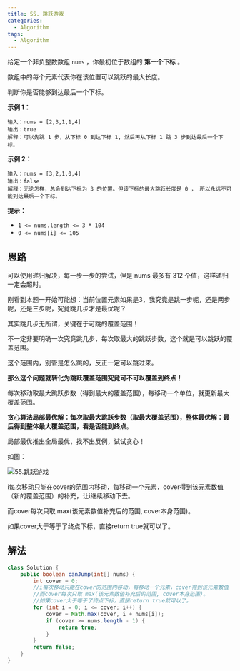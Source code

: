 ```yaml
---
title: 55. 跳跃游戏
categories:
  - Algorithm
tags:
  - Algorithm
---
```


给定一个非负整数数组 `nums` ，你最初位于数组的 **第一个下标** 。

数组中的每个元素代表你在该位置可以跳跃的最大长度。

判断你是否能够到达最后一个下标。

**示例 1：**

```
输入：nums = [2,3,1,1,4]
输出：true
解释：可以先跳 1 步，从下标 0 到达下标 1, 然后再从下标 1 跳 3 步到达最后一个下标。
```

**示例 2：**

```
输入：nums = [3,2,1,0,4]
输出：false
解释：无论怎样，总会到达下标为 3 的位置。但该下标的最大跳跃长度是 0 ， 所以永远不可能到达最后一个下标。
```

**提示：**

- `1 <= nums.length <= 3 * 104`
- `0 <= nums[i] <= 105`

## 思路

可以使用递归解决，每一步一步的尝试，但是 nums 最多有 312 个值，这样递归一定会超时。

刚看到本题一开始可能想：当前位置元素如果是3，我究竟是跳一步呢，还是两步呢，还是三步呢，究竟跳几步才是最优呢？

其实跳几步无所谓，关键在于可跳的覆盖范围！

不一定非要明确一次究竟跳几步，每次取最大的跳跃步数，这个就是可以跳跃的覆盖范围。

这个范围内，别管是怎么跳的，反正一定可以跳过来。

**那么这个问题就转化为跳跃覆盖范围究竟可不可以覆盖到终点！**

每次移动取最大跳跃步数（得到最大的覆盖范围），每移动一个单位，就更新最大覆盖范围。

**贪心算法局部最优解：每次取最大跳跃步数（取最大覆盖范围），整体最优解：最后得到整体最大覆盖范围，看是否能到终点**。

局部最优推出全局最优，找不出反例，试试贪心！

如图：

![55.跳跃游戏](https://raw.githubusercontent.com/Traserve/traserve.github.io/master/_posts/algorithm/images/55-1.png)

i每次移动只能在cover的范围内移动，每移动一个元素，cover得到该元素数值（新的覆盖范围）的补充，让i继续移动下去。

而cover每次只取 max(该元素数值补充后的范围, cover本身范围)。

如果cover大于等于了终点下标，直接return true就可以了。

## 解法

```java
class Solution {
    public boolean canJump(int[] nums) {
        int cover = 0;
        //i每次移动只能在cover的范围内移动，每移动一个元素，cover得到该元素数值（新的覆盖范围）的补充，让i继续移动下去。
        //而cover每次只取 max(该元素数值补充后的范围, cover本身范围)。
        //如果cover大于等于了终点下标，直接return true就可以了。
        for (int i = 0; i <= cover; i++) {
            cover = Math.max(cover, i + nums[i]);
            if (cover >= nums.length - 1) {
                return true;
            }
        }
        return false;
    }
}
```

